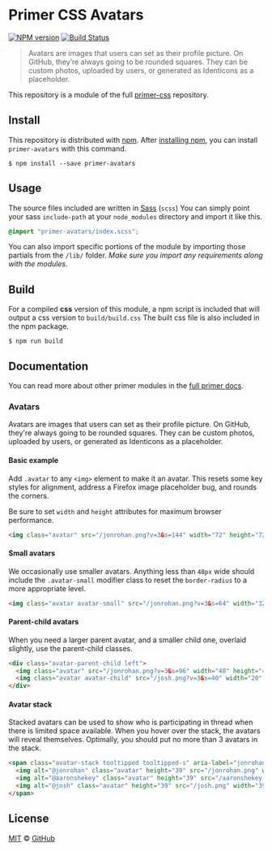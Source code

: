 # Primer CSS Avatars

[![NPM version](http://img.shields.io/npm/v/primer-avatars.svg)](https://www.npmjs.org/package/primer-avatars)
[![Build Status](https://travis-ci.org/primer/avatars.svg?branch=master)](https://travis-ci.org/primer/avatars)

> Avatars are images that users can set as their profile picture. On GitHub, they’re always going to be rounded squares. They can be custom photos, uploaded by users, or generated as Identicons as a placeholder.

This repository is a module of the full [primer-css](https://github.com/primer/primer) repository.

## Install

This repository is distributed with [npm][npm]. After [installing npm][install-npm], you can install `primer-avatars` with this command.

```
$ npm install --save primer-avatars
```

## Usage

The source files included are written in [Sass][sass] (`scss`) You can simply point your sass `include-path` at your `node_modules` directory and import it like this.

```scss
@import "primer-avatars/index.scss";
```

You can also import specific portions of the module by importing those partials from the `/lib/` folder. _Make sure you import any requirements along with the modules._

## Build

For a compiled **css** version of this module, a npm script is included that will output a css version to `build/build.css` The built css file is also included in the npm package.

```
$ npm run build
```

## Documentation

You can read more about other primer modules in the [full primer docs][docs].

<!-- %docs
title: Avatars
status: Stable
homepage: https://github.com/primer/avatars
-->

### Avatars

Avatars are images that users can set as their profile picture. On GitHub, they're always going to be rounded squares. They can be custom photos, uploaded by users, or generated as Identicons as a placeholder.

#### Basic example

Add `.avatar` to any `<img>` element to make it an avatar. This resets some key styles for alignment, address a Firefox image placeholder bug, and rounds the corners.

Be sure to set `width` and `height` attributes for maximum browser performance.

```html
<img class="avatar" src="/jonrohan.png?v=3&s=144" width="72" height="72">
```

#### Small avatars

We occasionally use smaller avatars. Anything less than `48px` wide should include the `.avatar-small` modifier class to reset the `border-radius` to a more appropriate level.

```html
<img class="avatar avatar-small" src="/jonrohan.png?v=3&s=64" width="32" height="32">
```

#### Parent-child avatars

When you need a larger parent avatar, and a smaller child one, overlaid slightly, use the parent-child classes.

```html
<div class="avatar-parent-child left">
  <img class="avatar" src="/jonrohan.png?v=3&s=96" width="48" height="48">
  <img class="avatar avatar-child" src="/josh.png?v=3&s=40" width="20" height="20">
</div>
```

#### Avatar stack

Stacked avatars can be used to show who is participating in thread when there is limited space available. When you hover over the stack, the avatars will reveal themselves. Optimally, you should put no more than 3 avatars in the stack.

```html
<span class="avatar-stack tooltipped tooltipped-s" aria-label="jonrohan, aaronshekey, and josh">
  <img alt="@jonrohan" class="avatar" height="39" src="/jonrohan.png" width="39">
  <img alt="@aaronshekey" class="avatar" height="39" src="/aaronshekey.png" width="39">
  <img alt="@josh" class="avatar" height="39" src="/josh.png" width="39">
</span>
```

<!-- %enddocs -->

## License

[MIT](./LICENSE) &copy; [GitHub](https://github.com/)

[primer]: https://github.com/primer/primer
[docs]: http://primercss.io/
[npm]: https://www.npmjs.com/
[install-npm]: https://docs.npmjs.com/getting-started/installing-node
[sass]: http://sass-lang.com/
